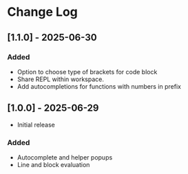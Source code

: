 # Change Log

## [1.1.0] - 2025-06-30

### Added

- Option to choose type of brackets for code block
- Share REPL within workspace.
- Add autocompletions for functions with numbers in prefix

## [1.0.0] - 2025-06-29

- Initial release

### Added

- Autocomplete and helper popups
- Line and block evaluation
